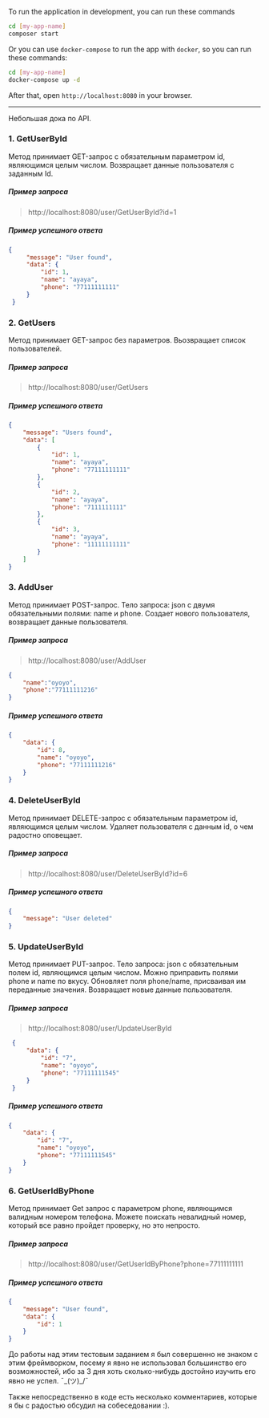 
To run the application in development, you can run these commands 

```bash
cd [my-app-name]
composer start
```

Or you can use `docker-compose` to run the app with `docker`, so you can run these commands:
```bash
cd [my-app-name]
docker-compose up -d
```
After that, open `http://localhost:8080` in your browser.
___________________________________________________________________

Небольшая дока по API.

### 1. GetUserById
Метод принимает GET-запрос с обязательным параметром id, являющимся целым числом.
Возвращает данные пользователя с заданным Id.
##### Пример запроса
>http://localhost:8080/user/GetUserById?id=1
##### Пример успешного ответа
```json
{
     "message": "User found",
     "data": {
         "id": 1,
         "name": "ayaya",
         "phone": "77111111111"
     }
 }
```

### 2. GetUsers
Метод принимает GET-запрос без параметров.
Вьозвращает список пользователей.
##### Пример запроса
>http://localhost:8080/user/GetUsers
##### Пример успешного ответа
```json
{
    "message": "Users found",
    "data": [
        {
            "id": 1,
            "name": "ayaya",
            "phone": "77111111111"
        },
        {
            "id": 2,
            "name": "ayaya",
            "phone": "7111111111"
        },
        {
            "id": 3,
            "name": "ayaya",
            "phone": "11111111111"
        }
    ]
}
```
### 3. AddUser
Метод принимает POST-запрос. Тело запроса: json с двумя обязательными полями: name и phone.
Создает нового пользователя, возвращает данные пользователя.
##### Пример запроса
>http://localhost:8080/user/AddUser
```json
{
	"name":"oyoyo",
	"phone":"77111111216"
}
```
##### Пример успешного ответа
```json
{
    "data": {
        "id": 8,
        "name": "oyoyo",
        "phone": "77111111216"
    }
}
```
### 4. DeleteUserById
Метод принимает DELETE-запрос с обязательным параметром id, являющимся целым числом.
Удаляет пользователя с данным id, о чем радостно оповещает.
##### Пример запроса
>http://localhost:8080/user/DeleteUserById?id=6
##### Пример успешного ответа
```json
{
    "message": "User deleted"
}
```

### 5. UpdateUserById
Метод принимает PUT-запрос. Тело запроса: json с обязательным полем id, являющимся целым числом.
Можно приправить полями phone и name по вкусу. 
Обновляет поля phone/name, присваивая им переданные значения.
Возвращает новые данные пользователя.
##### Пример запроса
>http://localhost:8080/user/UpdateUserById
```json
 {
     "data": {
         "id": "7",
         "name": "oyoyo",
         "phone": "77111111545"
     }
 }
 ```
##### Пример успешного ответа
```json
{
    "data": {
        "id": "7",
        "name": "oyoyo",
        "phone": "77111111545"
    }
}
```
### 6. GetUserIdByPhone
Метод принимает Get запрос с параметром phone, являющимся валидным номером телефона. 
Можете поискать невалидный номер, который все равно пройдет проверку, но это непросто.
##### Пример запроса
>http://localhost:8080/user/GetUserIdByPhone?phone=77111111111
##### Пример успешного ответа
```json
{
    "message": "User found",
    "data": {
        "id": 1
    }
}
```
До работы над этим тестовым заданием я был совершенно не знаком с этим фреймворком,
посему я явно не использовал большинство его возможностей, ибо за 3 дня хоть сколько-нибудь
достойно изучить его явно не успел. ¯\_(ツ)_/¯

Также непосредственно в коде есть несколько комментариев, 
которые я бы с радостью обсудил на собеседовании :).
